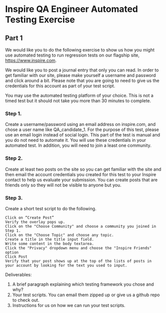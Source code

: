 # Inspire QA Engineer Automated Testing Exercise
## Part 1
We would like you to do the following exercise to show us how you might use automated testing to run regression tests on our flagship site, https://www.inspire.com.  

We would like you to post a journal entry that only you can read.  In order to get familiar with our site, please make yourself a username and password and click around a bit.  Please note that you are going to need to give us the credentials for this account as part of your test script.

You may use the automated testing platform of your choice.  This is not a timed test but it should not take you more than 30 minutes to complete.

### Step 1.
Create a username/password using an email address on inspire.com, and chose a user name like QA_candidate_1.  For the purpose of this test, please use an email login instead of social login. This part of the test is manual and you do not need to automate it.  You will use these credentials in your automated test. In addition, you will need to join a least one community.

### Step 2.
Create at least two posts on the site so you can get familiar with the site and then email the account credentials you created for this test to your Inspire contact to help us evaluate your submission. You can create posts that are friends only so they will not be visible to anyone but you.

### Step 3.
Create a short test script to do the following.

```Log into https://www.inspire.com
Click on “Create Post”
Verify the overlay pops up.
Click on the "Choose Community" and choose a community you joined in Step 1.
Click on the "Choose Topic" and choose any topic.
Create a title in the title input field.
Write some content in the body textarea.
Click the "Privacy" dropdown menu and choose the "Inspire Friends" option
Click Post
Verify that your post shows up at the top of the lists of posts in your account by looking for the text you used to input. 
```
Deliverables:

  1. A brief paragraph explaining which testing framework you chose and why?
  2. Your test scripts.  You can email them zipped up or give us a github repo to check out.
  3. Instructions for us on how we can run your test scripts.

